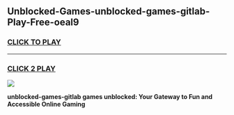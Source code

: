 
## Unblocked-Games-unblocked-games-gitlab-Play-Free-oeal9
<h3>
<a href="https://premium76.site?title=unblocked-games-gitlab&ref=18A1">CLICK TO PLAY</a></h3>
<hr>

<h3>
<a href="https://premium76.site?title=unblocked-games-gitlab&ref=18A1">CLICK 2 PLAY</a>
  
</h3>

<a href="https://premium76.site?title=unblocked-games-gitlab&ref=18A1"><img src="https://clearcache.store/games.png"></a>


**unblocked-games-gitlab games unblocked: Your Gateway to Fun and Accessible Online Gaming**
